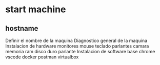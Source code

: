 # start machine

## hostname

Definir el nombre de la maquina
Diagnostico general de la maquina
Instalacion de hardware 
    monitores
    mouse
    teclado
    parlantes
    camara
    memoria ram
    disco duro
    parlante
Instalacion de software base
    chrome
    vscode
    docker
    postman
    virtualbox